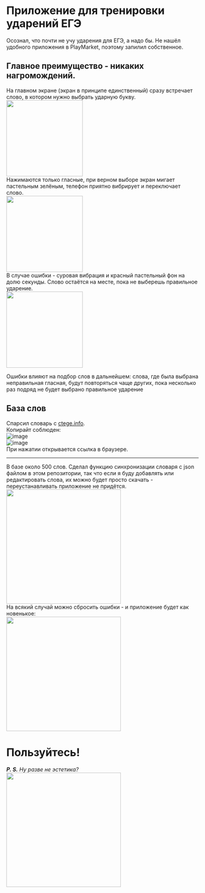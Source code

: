 # Приложение для тренировки ударений ЕГЭ
Осознал, что почти не учу ударения для ЕГЭ, а надо бы. Не нашёл удобного приложения в PlayMarket, поэтому запилил собственное. 
## Главное преимущество - никаких нагромождений.
На главном экране (экран в принципе единственный) сразу встречает слово, в котором нужно выбрать ударную букву.   
<img src="https://user-images.githubusercontent.com/57992909/152146696-a6bd9843-42f7-4377-811d-3b7a7b7aa305.png" width="200" />  
Нажимаются только гласные, при верном выборе экран мигает пастельным зелёным, телефон приятно вибрирует и переключает слово.  
<img src="https://user-images.githubusercontent.com/57992909/152146864-fc02a886-d59e-4006-96f1-58f2c4fcfb28.png" width="200" />  
В случае ошибки - суровая вибрация и красный пастельный фон на долю секунды. Слово остаётся на месте, пока не выберешь правильное ударение.  
<img src="https://user-images.githubusercontent.com/57992909/152147177-42503941-c931-49a1-8070-d8abaae3118e.png" width="200" />  

Ошибки влияют на подбор слов в дальнейшем: слова, где была выбрана неправильная гласная, будут повторяться чаще других, 
пока несколько раз подряд не будет выбрано правильное ударение

## База слов
Спарсил словарь с [ctege.info](https://ctege.info/russkiy-yazyik-teoriya-ege/orfoepicheskiy-slovnik-minimum-ege-po-russkomu-yazyiku.html).  
Копирайт соблюден:  
![image](https://user-images.githubusercontent.com/57992909/152148182-d7ab22ca-c6cd-4e03-b23b-76bb80d645a5.png)  
![image](https://user-images.githubusercontent.com/57992909/152148850-42762a9a-de4c-4208-8fce-b33b7e7a53ee.png)  
При нажатии открывается ссылка в браузере.

---
В базе около 500 слов. Сделал функцию синхронизации словаря с json файлом в этом репозитории, 
так что если я буду добавлять или редактировать слова, их можно будет просто скачать - переустанавливать приложение не придётся.  
<img src="https://user-images.githubusercontent.com/57992909/152148664-a45bda96-0140-4ddb-aa80-82eaff908a3d.png" width="300" />  
На всякий случай можно сбросить ошибки - и приложение будет как новенькое:   
<img src="https://user-images.githubusercontent.com/57992909/152148957-4fd6e0d0-7987-4dae-8404-9157035fbf6f.png" width="300" /> 

# Пользуйтесь!
***P. S.** Ну разве не эстетика?*  
<img src="https://user-images.githubusercontent.com/57992909/152149489-3f8dcf41-687f-4857-b491-29698bb4675a.png" width="300" /> 


